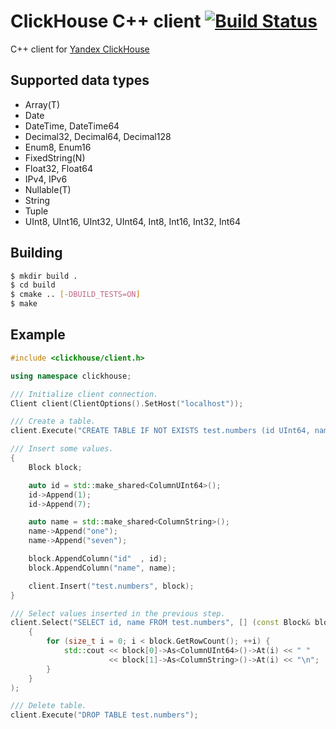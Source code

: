 ClickHouse C++ client [![Build Status](https://travis-ci.org/ClickHouse/clickhouse-cpp.svg?branch=master)](https://travis-ci.org/ClickHouse/clickhouse-cpp)
=====

C++ client for [Yandex ClickHouse](https://clickhouse.yandex/)

## Supported data types

* Array(T)
* Date
* DateTime, DateTime64
* Decimal32, Decimal64, Decimal128
* Enum8, Enum16
* FixedString(N)
* Float32, Float64
* IPv4, IPv6
* Nullable(T)
* String
* Tuple
* UInt8, UInt16, UInt32, UInt64, Int8, Int16, Int32, Int64

## Building

```sh
$ mkdir build .
$ cd build
$ cmake .. [-DBUILD_TESTS=ON]
$ make
```

## Example

```cpp
#include <clickhouse/client.h>

using namespace clickhouse;

/// Initialize client connection.
Client client(ClientOptions().SetHost("localhost"));

/// Create a table.
client.Execute("CREATE TABLE IF NOT EXISTS test.numbers (id UInt64, name String) ENGINE = Memory");

/// Insert some values.
{
    Block block;

    auto id = std::make_shared<ColumnUInt64>();
    id->Append(1);
    id->Append(7);

    auto name = std::make_shared<ColumnString>();
    name->Append("one");
    name->Append("seven");

    block.AppendColumn("id"  , id);
    block.AppendColumn("name", name);

    client.Insert("test.numbers", block);
}

/// Select values inserted in the previous step.
client.Select("SELECT id, name FROM test.numbers", [] (const Block& block)
    {
        for (size_t i = 0; i < block.GetRowCount(); ++i) {
            std::cout << block[0]->As<ColumnUInt64>()->At(i) << " "
                      << block[1]->As<ColumnString>()->At(i) << "\n";
        }
    }
);

/// Delete table.
client.Execute("DROP TABLE test.numbers");
```
